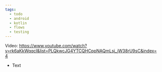 ```yaml
---
tags:
  - todo
  - android
  - kotlin
  - flows
  - testing
---
```

Video: https://www.youtube.com/watch?v=rk6aKkWqqcI&list=PLQkwcJG4YTCQHCppNAQmLsj_jW38rU9sC&index=4
- Text
